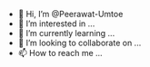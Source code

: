 - 👋 Hi, I’m @Peerawat-Umtoe
- 👀 I’m interested in ...
- 🌱 I’m currently learning ...
- 💞️ I’m looking to collaborate on ...
- 📫 How to reach me ...

<!---
Peerawat-Umtoe/Peerawat-Umtoe is a ✨ special ✨ repository because its `README.md` (this file) appears on your GitHub profile.
You can click the Preview link to take a look at your changes.
--->
